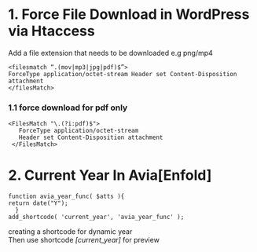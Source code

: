 # 1. Force File Download in WordPress via Htaccess

Add a file extension that needs to be downloaded e.g png/mp4

	<filesmatch “.(mov|mp3|jpg|pdf)$”>
	ForceType application/octet-stream Header set Content-Disposition attachment 
	</filesMatch>
  
  ### 1.1 force download for pdf only
    <FilesMatch "\.(?i:pdf)$">
       ForceType application/octet-stream
       Header set Content-Disposition attachment
     </FilesMatch>
     
  # 2. Current Year In Avia[Enfold]
    function avia_year_func( $atts ){
	return date("Y");
      }
    add_shortcode( 'current_year', 'avia_year_func' );
  creating a shortcode for dynamic year  
  Then use shortcode *[current_year]* for preview
